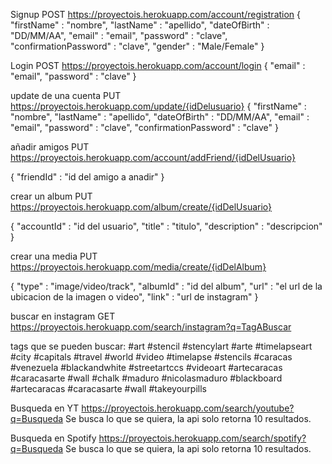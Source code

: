 Signup POST
https://proyectois.herokuapp.com/account/registration
{
    "firstName" : "nombre",
    "lastName" : "apellido",
    "dateOfBirth" : "DD/MM/AA",
	"email" : "email",
	"password" : "clave",
	"confirmationPassword" : "clave",
	"gender" : "Male/Female"
}

Login POST
https://proyectois.herokuapp.com/account/login
{
	"email" : "email",
	"password" : "clave"
}

update de una cuenta PUT
https://proyectois.herokuapp.com/update/{idDelusuario}
{
    "firstName" : "nombre",
    "lastName" : "apellido",
    "dateOfBirth" : "DD/MM/AA",
	"email" : "email",
	"password" : "clave",
	"confirmationPassword" : "clave"
}


añadir amigos PUT
https://proyectois.herokuapp.com/account/addFriend/{idDelUsuario}

{
	"friendId" : "id del amigo a anadir" 
}

crear un album  PUT
https://proyectois.herokuapp.com/album/create/{idDelUsuario}

{
	"accountId" : "id del usuario",
	"title" : "titulo",
	"description" : "descripcion"
}

crear una media PUT
https://proyectois.herokuapp.com/media/create/{idDelAlbum}

{
	"type" : "image/video/track",
	"albumId" : "id del album",
	"url" : "el url de la ubicacion de la imagen o video",
	"link" : "url de instagram"
}

buscar en instagram GET
https://proyectois.herokuapp.com/search/instagram?q=TagABuscar

tags que se pueden buscar:
#art #stencil #stencylart #arte #timelapseart #city #capitals #travel #world #video #timelapse 
#stencils #caracas #venezuela #blackandwhite #streetartccs #videoart #artecaracas #caracasarte #wall
#chalk #maduro #nicolasmaduro #blackboard #artecaracas #caracasarte #wall #takeyourpills

Busqueda en YT
https://proyectois.herokuapp.com/search/youtube?q=Busqueda
Se busca lo que se quiera, la api solo retorna 10 resultados.

Busqueda en Spotify
https://proyectois.herokuapp.com/search/spotify?q=Busqueda
Se busca lo que se quiera, la api solo retorna 10 resultados.